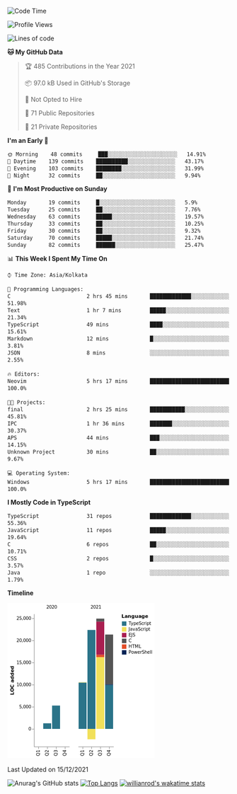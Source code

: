 <!--START_SECTION:waka-->
![Code Time](http://img.shields.io/badge/Code%20Time-96%20hrs%2011%20mins-blue)

![Profile Views](http://img.shields.io/badge/Profile%20Views-18-blue)

![Lines of code](https://img.shields.io/badge/From%20Hello%20World%20I%27ve%20Written-83%20Thousand%20lines%20of%20code-blue)

**🐱 My GitHub Data** 

> 🏆 485 Contributions in the Year 2021
 > 
> 📦 97.0 kB Used in GitHub's Storage 
 > 
> 🚫 Not Opted to Hire
 > 
> 📜 71 Public Repositories 
 > 
> 🔑 21 Private Repositories  
 > 
**I'm an Early 🐤** 

```text
🌞 Morning    48 commits     ███░░░░░░░░░░░░░░░░░░░░░░   14.91% 
🌆 Daytime    139 commits    ██████████░░░░░░░░░░░░░░░   43.17% 
🌃 Evening    103 commits    ████████░░░░░░░░░░░░░░░░░   31.99% 
🌙 Night      32 commits     ██░░░░░░░░░░░░░░░░░░░░░░░   9.94%

```
📅 **I'm Most Productive on Sunday** 

```text
Monday       19 commits     █░░░░░░░░░░░░░░░░░░░░░░░░   5.9% 
Tuesday      25 commits     ██░░░░░░░░░░░░░░░░░░░░░░░   7.76% 
Wednesday    63 commits     █████░░░░░░░░░░░░░░░░░░░░   19.57% 
Thursday     33 commits     ██░░░░░░░░░░░░░░░░░░░░░░░   10.25% 
Friday       30 commits     ██░░░░░░░░░░░░░░░░░░░░░░░   9.32% 
Saturday     70 commits     █████░░░░░░░░░░░░░░░░░░░░   21.74% 
Sunday       82 commits     ██████░░░░░░░░░░░░░░░░░░░   25.47%

```


📊 **This Week I Spent My Time On** 

```text
⌚︎ Time Zone: Asia/Kolkata

💬 Programming Languages: 
C                        2 hrs 45 mins       █████████████░░░░░░░░░░░░   51.98% 
Text                     1 hr 7 mins         █████░░░░░░░░░░░░░░░░░░░░   21.34% 
TypeScript               49 mins             ████░░░░░░░░░░░░░░░░░░░░░   15.61% 
Markdown                 12 mins             █░░░░░░░░░░░░░░░░░░░░░░░░   3.81% 
JSON                     8 mins              ░░░░░░░░░░░░░░░░░░░░░░░░░   2.55%

🔥 Editors: 
Neovim                   5 hrs 17 mins       █████████████████████████   100.0%

🐱‍💻 Projects: 
final                    2 hrs 25 mins       ███████████░░░░░░░░░░░░░░   45.81% 
IPC                      1 hr 36 mins        ███████░░░░░░░░░░░░░░░░░░   30.37% 
APS                      44 mins             ███░░░░░░░░░░░░░░░░░░░░░░   14.15% 
Unknown Project          30 mins             ██░░░░░░░░░░░░░░░░░░░░░░░   9.67%

💻 Operating System: 
Windows                  5 hrs 17 mins       █████████████████████████   100.0%

```

**I Mostly Code in TypeScript** 

```text
TypeScript               31 repos            █████████████░░░░░░░░░░░░   55.36% 
JavaScript               11 repos            █████░░░░░░░░░░░░░░░░░░░░   19.64% 
C                        6 repos             ██░░░░░░░░░░░░░░░░░░░░░░░   10.71% 
CSS                      2 repos             █░░░░░░░░░░░░░░░░░░░░░░░░   3.57% 
Java                     1 repo              ░░░░░░░░░░░░░░░░░░░░░░░░░   1.79%

```


**Timeline**

![Chart not found](https://raw.githubusercontent.com/wise-introvert/wise-introvert/master/charts/bar_graph.png) 


 Last Updated on 15/12/2021
<!--END_SECTION:waka-->

![Anurag's GitHub stats](https://github-readme-stats.vercel.app/api?username=wise-introvert&count_private=true&show_icons=true)
[![Top Langs](https://github-readme-stats.vercel.app/api/top-langs/?username=wise-introvert&langs_count=10)](https://github.com/anuraghazra/github-readme-stats)
[![willianrod's wakatime stats](https://github-readme-stats.vercel.app/api/wakatime?username=wiseintrovert)](https://github.com/anuraghazra/github-readme-stats)
